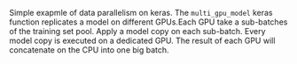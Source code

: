 Simple exapmle of data parallelism on keras.
The `multi_gpu_model` keras function replicates a model on different GPUs.Each GPU take a sub-batches of the training set pool.
Apply a model copy on each sub-batch. Every model copy is executed on a dedicated GPU.
The result of each GPU will concatenate on the CPU into one big batch.
